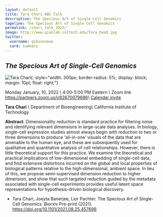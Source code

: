 ```yaml
---
layout: default
title: Tara Chari ABC Talk
description: The Specious Art of Single-Cell Genomics
tageline: The Specious Art of Single-Cell Genomics
permalink: /chari_talk_2022/
image: http://www.qianlab.caltech.edu/Tara_head.jpg
twitter:
  username: gibsonnews
  card: summary
---
```


## ***The Specious Art of Single-Cell Genomics***

![Tara Chari](http://www.qianlab.caltech.edu/Tara_head.jpg){: style="width: 300px;
    border-radius: 5%;
    display: block;
    margin: 10pt;
    float: right;"}


Monday January, 10, 2022 \\
4:00-5:00 PM Eastern  \\
Zoom link <i class="fa fa-external-link"></i> <https://partners.zoom.us/j/82670079686>\\
<i class="fa fa-calendar"></i> [Calendar invite <i class="fas fa-file-download"></i> ](/talks/ABC_Chari.ics)


**Tara Chari** \\
Department of Bioengineering\\
California Institute of Technology

**Abstract**: Dimensionality reduction is standard practice for filtering noise and identifying relevant dimensions in large-scale data analyses. In biology, single-cell expression studies almost always begin with reduction to two or three dimensions to produce ‘all-in-one’ visuals of the data that are amenable to the human eye, and these are subsequently used for qualitative and quantitative analysis of cell relationships. However, there is little theoretical support for this practice. We examine the theoretical and practical implications of low-dimensional embedding of single-cell data, and find extensive distortions incurred on the global and local properties of biological patterns relative to the high-dimensional, ambient space. In lieu of this, we propose semi-supervised dimension reduction to higher dimension, and show that such targeted reduction guided by the metadata associated with single-cell experiments provides useful latent space representations for hypothesis-driven biological discovery.

- Tara Chari, Joeyta Banerjee, Lior Pachter. The Specious Art of Single-Cell Genomics. Biorxiv Pre-print (2021). <https://doi.org/10.1101/2021.08.25.457696>
